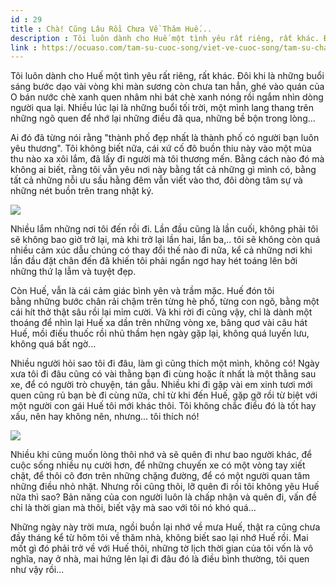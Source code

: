 ```yaml
---
id : 29
title : Chà! Cũng Lâu Rồi Chưa Về Thăm Huế...
description : Tôi luôn dành cho Huế một tình yêu rất riêng, rất khác. Đôi khi là những buổi sáng bước dạo vài vòng khi màn sương còn chưa tan hẳn, ghé vào quán của O bán nước chè xanh quen nhâm nhi bát chè xanh nóng rồi ngắm nhìn dòng người qua lại. Nhiều lúc lại là những buổi tối trời, một mình lang thang trên những ngõ quen để nhớ lại những điều đã qua, những bề bộn trong lòng...
link : https://ocuaso.com/tam-su-cuoc-song/viet-ve-cuoc-song/tam-su-cha-cung-lau-roi-chua-ve-tham-hue.html
---
```


Tôi luôn dành cho Huế một tình yêu rất riêng, rất khác. Đôi khi là những
buổi sáng bước dạo vài vòng khi màn sương còn chưa tan hẳn, ghé vào quán
của O bán nước chè xanh quen nhâm nhi bát chè xanh nóng rồi ngắm nhìn dòng
người qua lại. Nhiều lúc lại là những buổi tối trời, một mình lang thang
trên những ngõ quen để nhớ lại những điều đã qua, những bề bộn trong lòng...

Ai đó đã từng nói rằng "thành phố đẹp nhất là thành phố có người bạn luôn
yêu thương". Tôi không biết nữa, cái xứ cố đô buồn thiu này vào một mùa
thu nào xa xôi lắm, đã lấy đi người mà tôi thương mến. Bằng cách nào đó
mà không ai biết, rằng tôi vẫn yêu nơi này bằng tất cả những gì mình có,
bằng tất cả những nỗi ưu sầu hằng đêm vẫn viết vào thơ, đôi dòng tâm sự
và những nét buồn trên trang nhật ký.

![](https://ocuaso.com/wp-content/uploads/2016/07/tam-su-cha-cung-lau-roi-chua-ve-tham-hue.jpg)

Nhiều lắm những nơi tôi đến rồi đi. Lần đầu cũng là lần cuối, không phải
tôi sẽ không bao giờ trở lại, mà khi trở lại lần hai, lần ba,.. tôi sẽ không
còn quá nhiều cảm xúc dẫu chúng có thay đổi thế nào đi nữa, kể cả những
nơi khi lần đầu đặt chân đến đã khiến tôi phải ngẩn ngơ hay hét toáng lên
bởi những thứ lạ lẫm và tuyệt đẹp.

Còn Huế, vẫn là cái cảm giác bình yên và trầm mặc. Huế đón tôi bằng những
bước chân rải chậm trên từng hè phố, từng con ngõ, bằng một cái hít thở
thật sâu rồi lại mỉm cười. Và khi rời đi cũng vậy, chỉ là dành một thoáng
để nhìn lại Huế xa dần trên những vòng xe, bâng quơ vài câu hát Huế, mồi
điếu thuốc rồi nhủ thầm hẹn ngày gặp lại, không quá luyến lưu, không quá
bất ngờ...

Nhiều người hỏi sao tôi đi đâu, làm gì cũng thích một mình, không có! Ngày
xưa tôi đi đâu cũng có vài thằng bạn đi cùng hoặc ít nhất là một thằng sau
xe, để có người trò chuyện, tán gẫu. Nhiều khi đi gặp vài em xinh tươi mới
quen cũng rủ bạn bè đi cùng nữa, chỉ từ khi đến Huế, gặp gỡ rồi từ biệt
với một người con gái Huế tôi mới khác thôi. Tôi không chắc điều đó là tốt
hay xấu, nên hay không nên, nhưng... tôi thích nó!

![](https://ocuaso.com/wp-content/uploads/2015/11/tam-su-vi-sao-toi-yeu-hue-u-ke-sao-cho-vua.jpg)

Nhiều khi cũng muốn lòng thôi nhớ và sẽ quên đi như bao người khác, để cuộc
sống nhiều nụ cười hơn, để những chuyến xe có một vòng tay xiết chặt, để
thôi cô đơn trên những chặng đường, để có một người quan tâm những điều
nhỏ nhặt. Nhưng rồi cũng thôi, lỡ quên đi rồi tôi không yêu Huế nữa thì
sao? Bản năng của con người luôn là chấp nhận và quên đi, vấn đề chỉ là
thời gian mà thôi, biết vậy mà sao với tôi nó khó quá...

Những ngày này trời mưa, ngồi buồn lại nhớ về mưa Huế, thật ra cũng chưa
đầy tháng kể từ hôm tôi về thăm nhà, không biết sao lại nhớ Huế rồi. Mai
mốt gì đó phải trở về với Huế thôi, những tờ lịch thời gian của tôi vốn
là vô nghĩa, nay ở nhà, mai hứng lên lại đi đâu đó là điều bình thường,
tôi quen như vậy rồi...